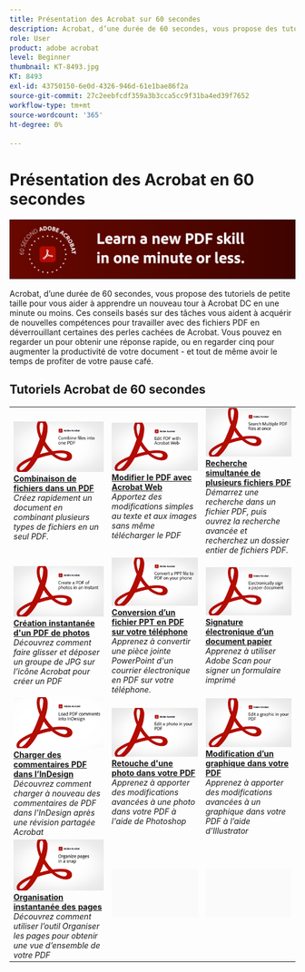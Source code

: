 ```yaml
---
title: Présentation des Acrobat sur 60 secondes
description: Acrobat, d’une durée de 60 secondes, vous propose des tutoriels de petite taille pour vous aider à apprendre un nouveau tour à Acrobat DC en une minute ou moins.
role: User
product: adobe acrobat
level: Beginner
thumbnail: KT-8493.jpg
KT: 8493
exl-id: 43750150-6e0d-4326-946d-61e1bae86f2a
source-git-commit: 27c2eebfcdf359a3b3cca5cc9f31ba4ed39f7652
workflow-type: tm+mt
source-wordcount: '365'
ht-degree: 0%

---
```


# Présentation des Acrobat en 60 secondes

![Image Acrobat de 60 secondes](../assets/Hero-60sec.png)

Acrobat, d’une durée de 60 secondes, vous propose des tutoriels de petite taille pour vous aider à apprendre un nouveau tour à Acrobat DC en une minute ou moins. Ces conseils basés sur des tâches vous aident à acquérir de nouvelles compétences pour travailler avec des fichiers PDF en déverrouillant certaines des perles cachées de Acrobat. Vous pouvez en regarder un pour obtenir une réponse rapide, ou en regarder cinq pour augmenter la productivité de votre document - et tout de même avoir le temps de profiter de votre pause café.

## Tutoriels Acrobat de 60 secondes

<table style="table-layout:fixed">
<tr>
  <td>
    <a href="combine-to-one-pdf.md">
      <img alt="Combinaison de fichiers dans un PDF" src="../assets/60sec_Combine_1280.jpg" />
    </a>
    <div>
    <a href="combine-to-one-pdf.md"><strong>Combinaison de fichiers dans un PDF</strong></a>
    </div>
    <em>Créez rapidement un document en combinant plusieurs types de fichiers en un seul PDF.</em>
    <br>
  </td>
  <td>
    <a href="edit.md">
      <img alt="Modifier le PDF avec Acrobat Web" src="../assets/60sec_Edit_1280.jpg" />
    </a>
    <div>
    <a href="edit.md"><strong>Modifier le PDF avec Acrobat Web</strong></a>
    </div>
    <em>Apportez des modifications simples au texte et aux images sans même télécharger le PDF</em>
    <br>
  </td>
  <td>
    <a href="search.md">
      <img alt="Recherche simultanée de plusieurs fichiers PDF" src="../assets/60sec_Search_1280.jpg" />
    </a>
    <div>
     <a href="search.md"><strong>Recherche simultanée de plusieurs fichiers PDF</strong></a>
    </div>
    <em>Démarrez une recherche dans un fichier PDF, puis ouvrez la recherche avancée et recherchez un dossier entier de fichiers PDF.</em>
    <br>
  </td>
</tr>
<tr>
  <td>
    <a href="photo.md">
      <img alt="Création instantanée d'un PDF de photos" src="../assets/60sec_Photo_1280.jpg" />
    </a>
    <div>
    <a href="photo.md"><strong>Création instantanée d'un PDF de photos</strong></a>
    </div>
    <em>Découvrez comment faire glisser et déposer un groupe de JPG sur l’icône Acrobat pour créer un PDF</em>
    <br>
  </td>
  <td>
    <a href="phone.md">
      <img alt="Conversion d’un fichier PPT en PDF sur votre téléphone" src="../assets/60sec_Phone_1280.jpg" />
    </a>
    <div>
    <a href="phone.md"><strong>Conversion d’un fichier PPT en PDF sur votre téléphone</strong></a>
    </div>
    <em>Apprenez à convertir une pièce jointe PowerPoint d'un courrier électronique en PDF sur votre téléphone.</em>
    <br>
  </td>  
  <td>
    <a href="sign.md">
      <img alt="Signature électronique d’un document papier" src="../assets/60sec_Sign_1280.jpg" />
    </a>
    <div>
    <a href="sign.md"><strong>Signature électronique d’un document papier</strong></a>
    </div>
    <em>Apprenez à utiliser Adobe Scan pour signer un formulaire imprimé</em>
    <br>
  </td>  
</tr>
<tr>
  <td>
    <a href="indesign.md">
      <img alt="Charger des commentaires PDF dans l’InDesign" src="../assets/60sec_InDesign_1280.jpg" />
    </a>
    <div>
    <a href="indesign.md"><strong>Charger des commentaires PDF dans l’InDesign</strong></a>
    </div>
    <em>Découvrez comment charger à nouveau des commentaires de PDF dans l’InDesign après une révision partagée Acrobat</em>
    <br>
  </td>
   <td>
    <a href="editphoto.md">
      <img alt="Retouche d'une photo dans votre PDF" src="../assets/60sec_Editphoto_1280.jpg" />
    </a>
    <div>
    <a href="editphoto.md"><strong>Retouche d'une photo dans votre PDF</strong></a>
    </div>
    <em>Apprenez à apporter des modifications avancées à une photo dans votre PDF à l'aide de Photoshop</em>
    <br>
  </td>
  <td>
    <a href="editgraphic.md">
      <img alt="Modification d’un graphique dans votre PDF" src="../assets/60sec_Editgraphic_1280.jpg" />
    </a>
    <div>
    <a href="editgraphic.md"><strong>Modification d’un graphique dans votre PDF</strong></a>
    </div>
    <em>Apprenez à apporter des modifications avancées à un graphique dans votre PDF à l’aide d’Illustrator</em>
    <br>
  </td> 
</tr>
<tr>
  <td>
    <a href="organize.md">
      <img alt="Organisation instantanée des pages" src="../assets/60sec_Organize_1280.jpg" />
    </a>
    <div>
    <a href="organize.md"><strong>Organisation instantanée des pages</strong></a>
    </div>
    <em>Découvrez comment utiliser l’outil Organiser les pages pour obtenir une vue d’ensemble de votre PDF</em>
    <br>
  </td>
  <td>
   <img alt="Espacement" src="../assets/Grayspacer.png" />
    <div>
    <br>
  </td>
  <td>
   <img alt="Espacement" src="../assets/Grayspacer.png" />
    <div>
    <br>
  </td>  
</tr>
</table>